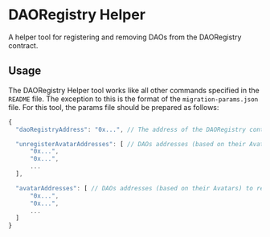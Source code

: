 # DAORegistry Helper

A helper tool for registering and removing DAOs from the DAORegistry contract.

## Usage

The DAORegistry Helper tool works like all other commands specified in the `README` file.
The exception to this is the format of the `migration-params.json` file.
For this tool, the params file should be prepared as follows:

```js
{
  "daoRegistryAddress": "0x...", // The address of the DAORegistry contract

  "unregisterAvatarAddresses": [ // DAOs addresses (based on their Avatars) to unregister from the DAORegistry
      "0x...",
      "0x...",
      ...
  ],

  "avatarAddresses": [ // DAOs addresses (based on their Avatars) to register in the DAORegistry
      "0x...",
      "0x...",
      ...
  ]
}
```
